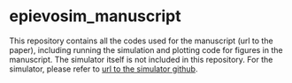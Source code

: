# epievosim_manuscript

This repository contains all the codes used for the manuscript (url to the paper), including running the simulation and plotting code for figures in the manuscript.
The simulator itself is not included in this repository. For the simulator, please refer to [url to the simulator github](https://github.com/EpiEvoSoftware/original_pipeline).


